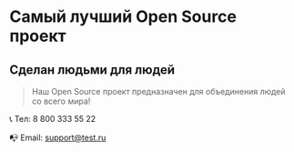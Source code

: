 # Самый лучший Open Source проект

## Сделан людьми для людей

> Наш Open Source проект предназначен для объединения людей со всего мира!

:telephone_receiver: Тел: 8 800 333 55 22

:mailbox_with_no_mail: Email: support@test.ru
